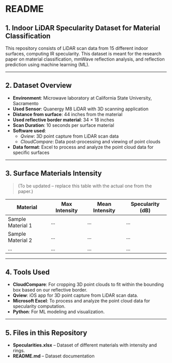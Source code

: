 # README

## 1. Indoor LiDAR Specularity Dataset for Material Classification

This repository consists of LiDAR scan data from 15 different indoor surfaces, computing IR specularity. This dataset is meant for the research paper on material classification, mmWave reflection analysis, and reflection prediction using machine learning (ML).

---

## 2. Dataset Overview

- **Environment**: Microwave laboratory at California State University, Sacramento  
- **Used Sensor**: Quanergy M8 LiDAR with 3D scanning application  
- **Distance from surface**: 44 inches from the material  
- **Used reflective border material**: 34 × 18 inches  
- **Scan Duration**: 10 seconds per surface material  
- **Software used**: 
  - *Qview*: 3D point capture from LiDAR scan data  
  - *CloudCompare*: Data post-processing and viewing of point clouds  
- **Data format**: Excel to process and analyze the point cloud data for specific surfaces  

---

## 3. Surface Materials Intensity

> (To be updated – replace this table with the actual one from the paper.)

| Material          | Max Intensity | Mean Intensity | Specularity (dB) |
|-------------------|---------------|----------------|------------------|
| Sample Material 1 | ...           | ...            | ...              |
| Sample Material 2 | ...           | ...            | ...              |
| ...               | ...           | ...            | ...              |

---

## 4. Tools Used

- **CloudCompare**: For cropping 3D point clouds to fit within the bounding box based on our reflective border.  
- **Qview**: iOS app for 3D point capture from LiDAR scan data.  
- **Microsoft Excel**: To process and analyze the point cloud data for specularity computation.  
- **Python**: For ML modeling and visualization.  

---

## 5. Files in this Repository

- **Specularities.xlsx** – Dataset of different materials with intensity and rings.  
- **README.md** – Dataset documentation  
